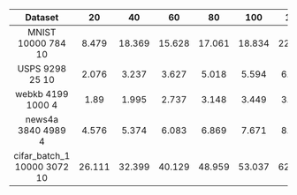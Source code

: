 Dataset | 20 | 40 | 60 | 80 | 100 | 120 | 140 | 160 | 180 | 200 |
:---------:|:---------:|:---------:|:---------:|:---------:|:---------:|:---------:|:---------:|:---------:|:---------:|:---------:|
MNIST  10000 784 10 | 8.479 | 18.369 | 15.628 | 17.061 | 18.834 | 22.966 | 32.176 | 32.504 | 30.895 | 33.778 |
USPS  9298 25 10 | 2.076 | 3.237 | 3.627 | 5.018 | 5.594 | 6.604 | 6.978 | 9.035 | 10.085 | 10.153 |
webkb  4199 1000 4 | 1.89  | 1.995 | 2.737 | 3.148 | 3.449 | 3.873 | 4.349 | 4.863 | 5.411 | 5.823 |
news4a  3840 4989 4 | 4.576 | 5.374 | 6.083 | 6.869 | 7.671 | 8.342 | 9.075 | 10.468 | 10.82 | 10.847 |
cifar_batch_1  10000 3072 10 | 26.111 | 32.399 | 40.129 | 48.959 | 53.037 | 62.764 | 70.479 | 82.082 | 87.146 | 94.562 |